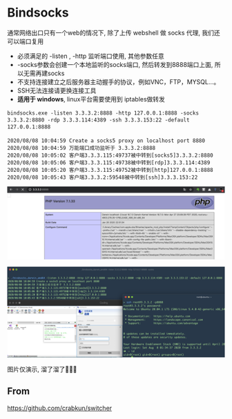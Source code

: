 # Bindsocks

通常网络出口只有一个web的情况下, 除了上传 webshell 做 socks 代理, 我们还可以端口复用

- 必须满足的 -listen , -http 监听端口使用, 其他参数任意
- -socks参数会创建一个本地监听的socks端口, 然后转发到8888端口上面, 所以无需再建socks
- 不支持连接建立之后服务器主动握手的协议，例如VNC，FTP，MYSQL…。
- SSH无法连接请更换连接工具
- **适用于 windows**, linux平台需要使用到 iptables做转发

```
bindsocks.exe -listen 3.3.3.2:8888 -http 127.0.0.1:8888 -socks 3.3.3.2:8880 -rdp 3.3.3.114:4389 -ssh 3.3.3.153:22 -default 127.0.0.1:8888

2020/08/08 10:04:59 Create a socks5 proxy on localhost port 8880
2020/08/08 10:04:59 万能端口成功监听于 3.3.3.2:8888
2020/08/08 10:05:02 客户端3.3.3.115:49737被中转到[socks5]3.3.3.2:8880
2020/08/08 10:05:06 客户端3.3.3.115:49738被中转到[rdp]3.3.3.114:4389
2020/08/08 10:05:20 客户端3.3.3.115:49752被中转到[http]127.0.0.1:8888
2020/08/08 10:05:43 客户端3.3.3.2:59548被中转到[ssh]3.3.3.153:22
```



![image-20200808101444696](README.assets/image-20200808101444696.png)

![image-20200808101035415](README.assets/image-20200808101035415.png)

图片仅演示, 溜了溜了🤪🤪🤪

## From

https://github.com/crabkun/switcher


